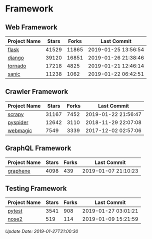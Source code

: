 # Framework

## Web Framework

| Project Name | Stars | Forks | Last Commit |
| ------------ | ----- | ----- | ----------- |
| [flask](https://github.com/pallets/flask) | 41529 | 11865 | 2019-01-25 13:56:54 |
| [django](https://github.com/django/django) | 39120 | 16851 | 2019-01-26 21:38:46 |
| [tornado](https://github.com/tornadoweb/tornado) | 17218 | 4825 | 2019-01-21 12:46:14 |
| [sanic](https://github.com/huge-success/sanic) | 11238 | 1062 | 2019-01-22 06:42:51 |

## Crawler Framework

| Project Name | Stars | Forks | Last Commit |
| ------------ | ----- | ----- | ----------- |
| [scrapy](https://github.com/scrapy/scrapy) | 31167 | 7452 | 2019-01-22 21:56:47 |
| [pyspider](https://github.com/binux/pyspider) | 12642 | 3110 | 2018-11-29 22:07:08 |
| [webmagic](https://github.com/code4craft/webmagic) | 7549 | 3339 | 2017-12-02 02:57:06 |

## GraphQL Framework

| Project Name | Stars | Forks | Last Commit |
| ------------ | ----- | ----- | ----------- |
| [graphene](https://github.com/graphql-python/graphene) | 4098 | 439 | 2019-01-07 21:10:23 |

## Testing Framework

| Project Name | Stars | Forks | Last Commit |
| ------------ | ----- | ----- | ----------- |
| [pytest](https://github.com/pytest-dev/pytest) | 3541 | 908 | 2019-01-27 03:01:21 |
| [nose2](https://github.com/nose-devs/nose2) | 519 | 114 | 2019-01-09 15:21:59 |

*Update Date: 2019-01-27T21:00:30*